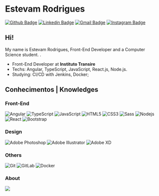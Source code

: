 # Estevam Rodrigues

[![Github Badge](https://img.shields.io/badge/-Github-000?style=flat-square&logo=Github&logoColor=white&link=https://github.com/EstevamH)](https://github.com/EstevamH)
[![Linkedin Badge](https://img.shields.io/badge/-LinkedIn-blue?style=flat-square&logo=Linkedin&logoColor=white&link=https://www.linkedin.com/in/estevamhlrodrigues/)](https://www.linkedin.com/in/estevamhlrodrigues/)
[![Gmail Badge](https://img.shields.io/badge/-Gmail-c14438?style=flat-square&logo=Gmail&logoColor=white&link=mailto:estevamlrodrigues@gmail.com)](mailto:estevamlrodrigues@gmail.com)
[![Instagram Badge](https://img.shields.io/badge/-Instagram-black?style=flat-square&logo=Instagram&logoColor=white&link=https://www.instagram.com/estevaanrodrigues)](https://www.instagram.com/estevaanrodrigues/)

## Hi!

My name is Estevam Rodrigues, Front-End Developer and a Computer Science student. .

- Front-End Developer at **Instituto Transire**
- Techs: Angular, TypeScript, JavaScript, React.js, Node.js.
- Studying: CI/CD with Jenkins, Docker;

## Conhecimentos | Knowledges

### Front-End
![Angular](https://img.shields.io/badge/-Angular-990000?style=flat-square&logo=angular)
![TypeScript](https://img.shields.io/badge/-TypeScript-000066?style=flat-square&logo=typescript)
![JavaScript](https://img.shields.io/badge/-JavaScript-black?style=flat-square&logo=javascript)
![HTML5](https://img.shields.io/badge/-HTML5-%23E44D27?style=flat-square&logo=html5&logoColor=ffffff)
![CSS3](https://img.shields.io/badge/-CSS3-%231572B6?style=flat-square&logo=css3)
![Sass](https://img.shields.io/badge/-Sass-%23CC6699?style=flat-square&logo=sass&logoColor=ffffff)
![Nodejs](https://img.shields.io/badge/-Nodejs-black?style=flat-square&logo=Node.js)
![React](https://img.shields.io/badge/-React-%23282C34?style=flat-square&logo=react)
![Bootstrap](https://img.shields.io/badge/-Bootstrap-563D7C?style=flat-square&logo=bootstrap)

### Design
![Adobe Photoshop](http://img.shields.io/badge/-Adobe%20Photoshop-26C9FF?style=flat-square&logo=adobe-photoshop&logoColor=ffffff)
![Adobe Illustrator](http://img.shields.io/badge/-Adobe%20Illustrator-FC8F30?style=flat-square&logo=adobe-illustrator&logoColor=ffffff)
![Adobe XD](http://img.shields.io/badge/-Adobe%20Xd-4e2e4f?style=flat-square&logo=adobe-xd&logoColor=ffffff)

### Others
![Git](https://img.shields.io/badge/-Git-000033?style=flat-square&logo=git)
![GitLab](https://img.shields.io/badge/-GitLab-000033?style=flat-square&logo=gitlab)
![Docker](https://img.shields.io/badge/-Docker-000033?style=flat-square&logo=docker)

### About
<p> 
  <img align="center" src="https://github-readme-stats.vercel.app/api/top-langs/?username=estevamH&show_icons=true&layout=compact&theme=radical" />
</p>
